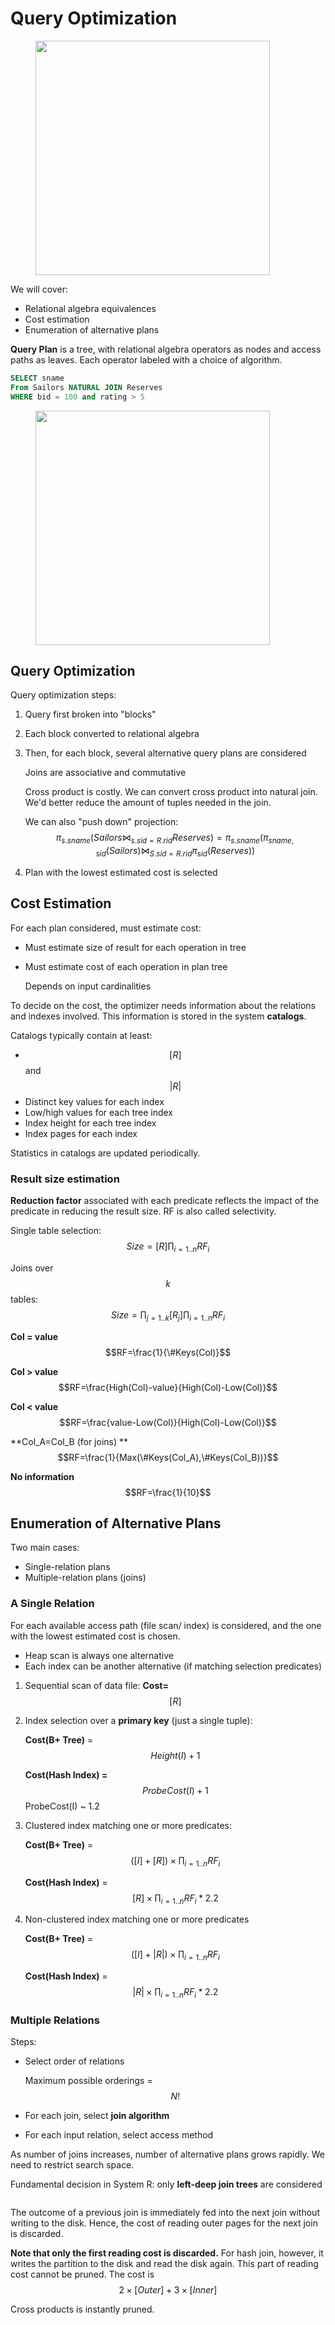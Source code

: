 # Query Optimization

<figure><img src="https://p.ipic.vip/80jg4e.png" alt="" width="375"><figcaption></figcaption></figure>

We will cover:

* Relational algebra equivalences
* Cost estimation
* Enumeration of alternative plans

**Query Plan** is a tree, with relational algebra operators as nodes and access paths as leaves. Each operator labeled with a choice of algorithm.

```sql
SELECT sname 
From Sailors NATURAL JOIN Reserves
WHERE bid = 100 and rating > 5
```

<figure><img src="https://p.ipic.vip/344xej.png" alt="" width="375"><figcaption></figcaption></figure>

## Query Optimization

Query optimization steps:

1. Query first broken into "blocks"
2. Each block converted to relational algebra
3.  Then, for each block, several alternative query plans are considered

    Joins are associative and commutative

    Cross product is costly. We can convert cross product into natural join. We'd better reduce the amount of tuples needed in the join.

    We can also "push down" projection: $$\pi_{s.sname}(Sailors\Join_{s.sid=R.rid} Reserves)=\pi_{s.sname}(\pi_{sname,sid}(Sailors)\Join_{S.sid=R.rid}\pi_{sid}(Reserves))$$
4. Plan with the lowest estimated cost is selected

## Cost Estimation

For each plan considered, must estimate cost:

* Must estimate size of result for each operation in tree
*   Must estimate cost of each operation in plan tree

    Depends on input cardinalities

To decide on the cost, the optimizer needs information about the relations and indexes involved. This information is stored in the system **catalogs**.

Catalogs typically contain at least:

* $$[R]$$ and $$|R|$$
* Distinct key values for each index
* Low/high values for each tree index
* Index height for each tree index
* Index pages for each index

Statistics in catalogs are updated periodically.

### Result size estimation

**Reduction factor** associated with each predicate reflects the impact of the predicate in reducing the result size. RF is also called selectivity.

Single table selection: $$Size=[R]\prod_{i=1..n}RF_i$$

Joins over $$k$$ tables: $$Size=\prod_{j=1..k}[R_j]\prod_{i=1..n}RF_i$$

**Col = value** $$RF=\frac{1}{\#Keys(Col)}$$

**Col > value** $$RF=\frac{High(Col)-value}{High(Col)-Low(Col)}$$

**Col < value** $$RF=\frac{value-Low(Col)}{High(Col)-Low(Col)}$$

\*\*Col\_A=Col\_B (for joins) \*\* $$RF=\frac{1}{Max(\#Keys(Col_A),\#Keys(Col_B))}$$

**No information** $$RF=\frac{1}{10}$$

## Enumeration of Alternative Plans

Two main cases:

* Single-relation plans
* Multiple-relation plans (joins)

### A Single Relation

For each available access path (file scan/ index) is considered, and the one with the lowest estimated cost is chosen.

* Heap scan is always one alternative
* Each index can be another alternative (if matching selection predicates)

1. Sequential scan of data file: **Cost=**$$[R]$$
2.  Index selection over a **primary key** (just a single tuple):

    **Cost(B+ Tree)** = $$Height(I)+1$$

    **Cost(Hash Index) =**$$ProbeCost(I) + 1$$ ProbeCost(I) \~ 1.2
3.  Clustered index matching one or more predicates:

    **Cost(B+ Tree)** = $$([I]+[R]) \times\prod_{i=1..n}RF_{i}$$

    **Cost(Hash Index)** = $$[R] \times\prod_{i=1..n}RF_i*2.2$$
4.  Non-clustered index matching one or more predicates

    **Cost(B+ Tree)** = $$([I]+|R|) \times\prod_{i=1..n}RF_{i}$$

    **Cost(Hash Index)** = $$|R| \times\prod_{i=1..n}RF_i*2.2$$

### Multiple Relations

Steps:

*   Select order of relations

    Maximum possible orderings = $$N!$$
* For each join, select **join algorithm**
* For each input relation, select access method

As number of joins increases, number of alternative plans grows rapidly. We need to restrict search space.

Fundamental decision in System R: only **left-deep join trees** are considered

<figure><img src="https://p.ipic.vip/1j8vmm.png" alt=""><figcaption></figcaption></figure>

The outcome of a previous join is immediately fed into the next join without writing to the disk. Hence, the cost of reading outer pages for the next join is discarded.

**Note that only the first reading cost is discarded.** For hash join, however, it writes the partition to the disk and read the disk again. This part of reading cost cannot be pruned. The cost is $$2\times[Outer]+3\times[Inner]$$

Cross products is instantly pruned.
